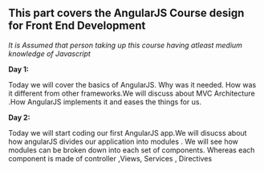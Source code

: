 <h2>This part covers the AngularJS Course design for Front End Development</h2>

<i>It is Assumed that person taking up this course having atleast medium knowledge of Javascript</i>

<b>Day 1:</b> <p>Today we will cover the basics of AngularJS. Why was it needed. How was it different from other frameworks.We will discuss about MVC Architecture .How AngularJS implements it and eases the things for us.</p>

<b>Day 2:</b><p>Today we will start coding our first AngularJS app.We will disucss about how angularJS divides our application into modules . We will see how modules can be broken down into each set of components. Whereas each component is made of controller ,Views, Services , Directives</p>